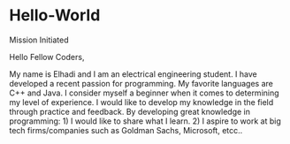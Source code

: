 # Hello-World
Mission Initiated

Hello Fellow Coders,

My name is Elhadi and I am an electrical engineering student. I have developed a recent passion for programming. My favorite languages are C++ and Java. I consider myself a beginner when it comes to determining my level of experience. I would like to develop my knowledge in the field through practice and feedback. By developing great knowledge in programming: 1) I would like to share what I learn. 2) I aspire to work at big tech firms/companies such as Goldman Sachs, Microsoft, etcc..

